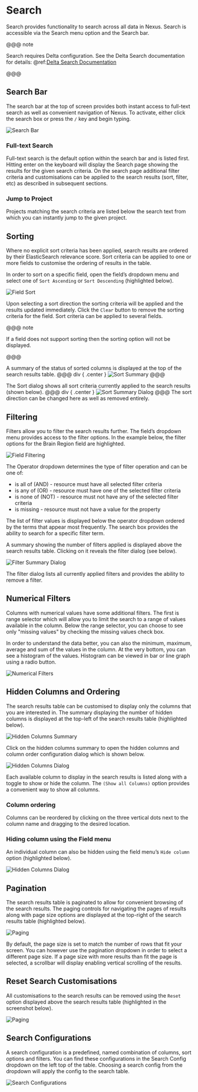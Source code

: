 # Search

Search provides functionality to search across all data in Nexus. Search is accessible via the Search menu option and the Search bar.

@@@ note

Search requires Delta configuration. See the Delta Search documentation for details: @ref:[Delta Search Documentation](../delta/api/search-api.md)

@@@

## Search Bar

The search bar at the top of screen provides both instant access to full-text search as well as convenient navigation 
of Nexus. To activate, either click the search box or press the `/` key and begin typing.

![Search Bar](assets/fusion-search-bar.png)

### Full-text Search

Full-text search is the default option within the search bar and is listed first. Hitting enter on the keyboard will 
display the Search page showing the results for the given search criteria. On the search page additional filter criteria 
and customisations can be applied to the search results (sort, filter, etc) as described in subsequent sections.

### Jump to Project

Projects matching the search criteria are listed below the search text from which you can instantly jump to the given project.

## Sorting

Where no explicit sort criteria has been applied, search results are ordered by their ElasticSearch relevance score. 
Sort criteria can be applied to one or more fields to customise the ordering of results in the table.

In order to sort on a specific field, open the field’s dropdown menu and select one of `Sort Ascending` or `Sort Descending` (highlighted below).

![Field Sort](assets/fusion-search-field-sort.png)

Upon selecting a sort direction the sorting criteria will be applied and the results updated immediately. 
Click the `Clear` button to remove the sorting criteria for the field. Sort criteria can be applied to several fields.

@@@ note

If a field does not support sorting then the sorting option will not be displayed.

@@@

A summary of the status of sorted columns is displayed at the top of the search results table.
@@@ div { .center }
![Sort Summary](assets/fusion-search-sort-summary.png)
@@@

The Sort dialog shows all sort criteria currently applied to the search results (shown below).
@@@ div { .center }
![Sort Summary Dialog](assets/fusion-search-sort-summary-dialog.png)
@@@
The sort direction can be changed here as well as removed entirely.

## Filtering

Filters allow you to filter the search results further. The field’s dropdown menu provides access to the filter options. 
In the example below, the filter options for the Brain Region field are highlighted.

![Field Filtering](assets/fusion-search-field-filter.png)

The Operator dropdown determines the type of filter operation and can be one of:

- is all of (AND) - resource must have all selected filter criteria
- is any of (OR) - resource must have one of the selected filter criteria
- is none of (NOT) - resource must not have any of the selected filter criteria
- is missing - resource must not have a value for the property

The list of filter values is displayed below the operator dropdown ordered by the terms that appear most frequently. 
The search box provides the ability to search for a specific filter term.

A summary showing the number of filters applied is displayed above the search results table. Clicking on it reveals the 
filter dialog (see below).

![Filter Summary Dialog](assets/fusion-search-filter-summary-dialog.png)

The filter dialog lists all currently applied filters and provides the ability to remove a filter.

## Numerical Filters

Columns with numerical values have some additional filters. The first is range selector which will allow you to limit the 
search to a range of values available in the column. Below the range selector, you can choose to see only "missing values" 
by checking the missing values check box.

In order to understand the data better, you can also the minimum, maximum, average and sum of the values in the column. 
At the very bottom, you can see a histogram of the values. Histogram can be viewed in bar or line graph using a radio button.

![Numerical Filters](assets/fusion-search-numerical-filters.png)

## Hidden Columns and Ordering

The search results table can be customised to display only the columns that you are interested in. The summary displaying 
the number of hidden columns is displayed at the top-left of the search results table (highlighted below).

![Hidden Columns Summary](assets/fusion-search-hidden-column-summary.png)

Click on the hidden columns summary to open the hidden columns and column order configuration dialog which is shown below.

![Hidden Columns Dialog](assets/fusion-search-hidden-column-dialog.png)

Each available column to display in the search results is listed along with a toggle to show or hide the column. 
The `(Show all Columns)` option provides a convenient way to show all columns.

### Column ordering

Columns can be reordered by clicking on the three vertical dots next to the column name and dragging to the desired location.

### Hiding column using the Field menu

An individual column can also be hidden using the field menu’s `Hide column` option (highlighted below).

![Hidden Columns Dialog](assets/fusion-search-field-hide.png)

## Pagination

The search results table is paginated to allow for convenient browsing of the search results. The paging controls for 
navigating the pages of results along with page size options are displayed at the top-right of the search results 
table (highlighted below).

![Paging](assets/fusion-search-field-paging.png)

By default, the page size is set to match the number of rows that fit your screen. You can however use the pagination 
dropdown in order to select a different page size. If a page size with more results than fit the page is selected, a 
scrollbar will display enabling vertical scrolling of the results.

## Reset Search Customisations

All customisations to the search results can be removed using the `Reset` option displayed above the search results table 
(highlighted in the screenshot below).

![Paging](assets/fusion-search-reset.png)

## Search Configurations

A search configuration is a predefined, named combination of columns, sort options and filters. You can find these 
configurations in the Search Config dropdown on the left top of the table. Choosing a search config from the dropdown 
will apply the config to the search table.

![Search Configurations](assets/fusion-search-searchconfig-options.png)

